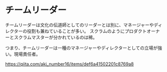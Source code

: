 # チームリーダー

チームリーダーは文化の伝道師としてのリーダーとは別に、マネージャーやディレクターの役割も兼ねていることが多い。
スクラムのようにプロダクトオーナーとスクラムマスターが分かれているのは稀。

つまり、チームリーダーは一種のマネージャーやディレクターとしての立場が強い。現場責任者。

https://qiita.com/aki_number16/items/def6a41502201c8769a8

